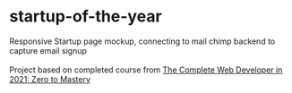 # startup-of-the-year
Responsive Startup page mockup, connecting to mail chimp backend to capture email signup
<br><br>
Project based on completed course from [The Complete Web Developer in 2021: Zero to Mastery](https://www.udemy.com/course/the-complete-web-developer-zero-to-mastery/)
